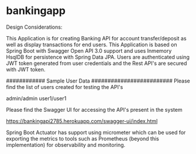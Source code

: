 # bankingapp
Design Considerations:

This Application is for creating Banking API for account transfer/deposit as well as display transactions for end users. 
This Application is based on Spring Boot with Swagger Open API 3.0 support and uses Inmemory HsqlDB for persistence with Spring Data JPA.
Users are authenticated using JWT token generated from user credentials and the Rest API's are secured with JWT token.

############ Sample User Data #########################
Please find the list of users created for testing the API's

admin/admin
user1/user1

Please find the Swagger UI for accessing the API's present in the system

https://bankingapi2785.herokuapp.com/swagger-ui/index.html

Spring Boot Actuator has support using micrometer which can be used for exporting the metrics to tools such as Prometheus (beyond this implementation) for observability and monitoring. 

